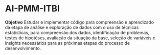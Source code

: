 # AI-PMM-ITBI

**Objetivo**  Estudar e implementar código para compreensão e aprendizado da etapa de  análise e exploração de dados  com o uso de técnicas estatísticas, para compreensão dos dados, identificação de problemas, testes de hipotéses, avaliação da situação da base, seleção de variáveis e insights necessários para as próximas etapas do processo de desenvolvimento.
